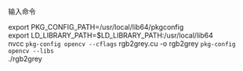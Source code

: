 输入命令

export PKG_CONFIG_PATH=/usr/local/lib64/pkgconfig  
export LD_LIBRARY_PATH=$LD_LIBRARY_PATH:/usr/local/lib64  
nvcc `pkg-config opencv --cflags` rgb2grey.cu  -o rgb2grey `pkg-config opencv --libs`  
./rgb2grey  

